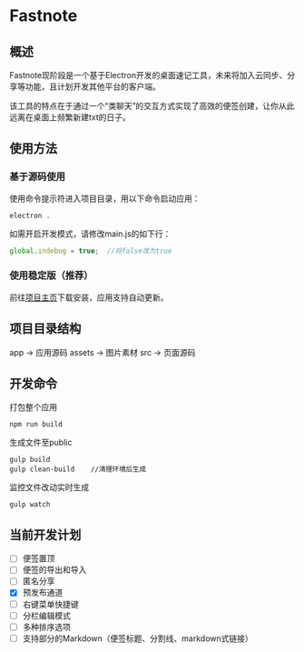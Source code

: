 # Fastnote

## 概述

Fastnote现阶段是一个基于Electron开发的桌面速记工具，未来将加入云同步、分享等功能，且计划开发其他平台的客户端。

该工具的特点在于通过一个“类聊天”的交互方式实现了高效的便签创建，让你从此远离在桌面上频繁新建txt的日子。

## 使用方法

### 基于源码使用

使用命令提示符进入项目目录，用以下命令启动应用：

```
electron .
```

如需开启开发模式，请修改main.js的如下行：

```javascript
global.indebug = true;  //将false改为true
```

### 使用稳定版（推荐）

前往[项目主页](https://note.pwp.app)下载安装，应用支持自动更新。

## 项目目录结构

app -> 应用源码
assets -> 图片素材
src -> 页面源码

## 开发命令

打包整个应用

```
npm run build
```

生成文件至public

```
gulp build
gulp clean-build    //清理环境后生成
```

监控文件改动实时生成

```
gulp watch
```

## 当前开发计划

- [ ] 便签置顶
- [ ] 便签的导出和导入
- [ ] 匿名分享
- [x] 预发布通道
- [ ] 右键菜单快捷键
- [ ] 分栏编辑模式
- [ ] 多种排序选项
- [ ] 支持部分的Markdown（便签标题、分割线、markdown式链接）